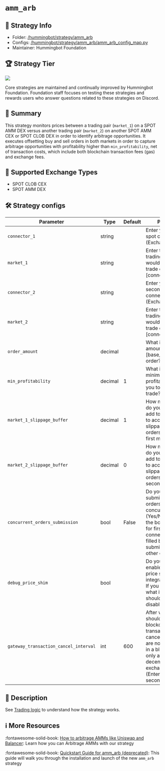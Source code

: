 # `amm_arb`

## 📁 Strategy Info

* Folder: [/hummingbot/strategy/amm_arb](https://github.com/hummingbot/hummingbot/tree/master/hummingbot/strategy/amm_arb)
* Configs: [/hummingbot/strategy/amm_arb/amm_arb_config_map.py](https://github.com/hummingbot/hummingbot/blob/master/hummingbot/strategy/amm_arb/amm_arb_config_map.py)
* Maintainer: Hummingbot Foundation

## 🏆 Strategy Tier

![](https://img.shields.io/static/v1?label=Hummingbot&message=CORE&color=yellow)

Core strategies are maintained and continually improved by Hummingbot Foundation. Foundation staff focuses on testing these strategies and rewards users who answer questions related to these strategies on Discord.

## 📝 Summary

This strategy monitors prices between a trading pair (`market_1`) on a SPOT AMM DEX versus another trading pair (`market_2`) on another SPOT AMM CEX or SPOT CLOB DEX in order to identify arbitrage opportunities. It executes offsetting buy and sell orders in both markets in order to capture arbitrage opportunities with profitability higher than `min_profitability`, net of transaction costs, which include both blockchain transaction fees (gas) and exchange fees.

## 🏦 Supported Exchange Types

* SPOT CLOB CEX
* SPOT AMM DEX

## 🛠️ Strategy configs

| Parameter                    | Type        | Default     | Prompt                                                 |
|------------------------------|-------------|-------------|--------------------------------------------------------|
| `connector_1` | string | | Enter your first spot connector (Exchange/AMM) |
| `market_1` | string | | Enter the token trading pair you would like to trade on [connector_1] |
| `connector_2` | string | | Enter your second spot connector (Exchange/AMM) |
| `market_2` | string | | Enter the token trading pair you would like to trade on [connector_2] |
| `order_amount` | decimal | | What is the amount of [base_asset] per order? |
| `min_profitability` | decimal | 1 | What is the minimum profitability for you to make a trade? |
| `market_1_slippage_buffer` | decimal | 1 | How much buffer do you want to add to the price to account for slippage for orders on the first market |
| `market_2_slippage_buffer` | decimal | 0 | How much buffer do you want to add to the price to account for slippage for orders on the second market |
| `concurrent_orders_submission` | bool | False | Do you want to submit both arb orders concurrently (Yes/No) ? If No, the bot will wait for first connector order filled before submitting the other order |
| `debug_price_shim` | bool | | Do you want to enable the debug price shim for integration tests? If you don't know what it does you should keep it disabled. |
| `gateway_transaction_cancel_interval` | int | 600 | After what time should blockchain transactions be cancelled if they are not included in a block? (this only affects decentralized exchanges) (Enter time in seconds) >>> |

## 📓 Description

See [Trading logic](https://github.com/hummingbot/hummingbot/blob/master/hummingbot/strategy/amm_arb/amm_arb.py) to understand how the strategy works.

## ℹ️ More Resources

:fontawesome-solid-book: [How to arbitrage AMMs like Uniswap and Balancer](https://blog.hummingbot.org/2020-12-amm-arbitrage-uniswap-balancer/): Learn how you can Arbitrage AMMs with our strategy

:fontawesome-solid-book: [Quickstart Guide for amm_arb (deprecated)](https://docs.hummingbot.org/gateway/setup/): This guide will walk you through the installation and launch of the new `amm_arb` strategy
